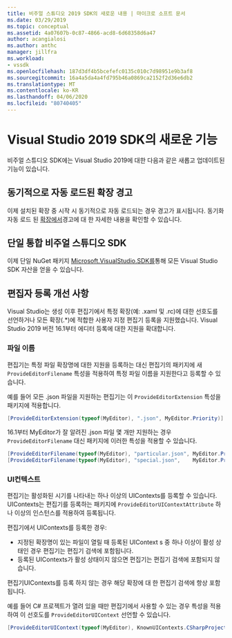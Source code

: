 ```yaml
---
title: 비주얼 스튜디오 2019 SDK의 새로운 내용 | 마이크로 소프트 문서
ms.date: 03/29/2019
ms.topic: conceptual
ms.assetid: 4a07607b-0c87-4866-acd8-6d68358d6a47
author: acangialosi
ms.author: anthc
manager: jillfra
ms.workload:
- vssdk
ms.openlocfilehash: 187d3df4b5bcefefc0135c010c7d98951e9b3af8
ms.sourcegitcommit: 16a4a5da4a4fd795b46a0869ca2152f2d36e6db2
ms.translationtype: MT
ms.contentlocale: ko-KR
ms.lasthandoff: 04/06/2020
ms.locfileid: "80740405"
---
```

# <a name="whats-new-in-the-visual-studio-2019-sdk"></a>Visual Studio 2019 SDK의 새로운 기능

비주얼 스튜디오 SDK에는 Visual Studio 2019에 대한 다음과 같은 새롭고 업데이트된 기능이 있습니다.

## <a name="synchronously-autoloaded-extensions-warning"></a>동기적으로 자동 로드된 확장 경고

이제 설치된 확장 중 시작 시 동기적으로 자동 로드되는 경우 경고가 표시됩니다. 동기화 자동 로드 된 [확장에서](synchronously-autoloaded-extensions.md)경고에 대 한 자세한 내용을 확인할 수 있습니다.

## <a name="single-unified-visual-studio-sdk"></a>단일 통합 비주얼 스튜디오 SDK

이제 단일 NuGet 패키지 [Microsoft.VisualStudio.SDK를](https://www.nuget.org/packages/microsoft.visualstudio.sdk)통해 모든 Visual Studio SDK 자산을 얻을 수 있습니다.

## <a name="editor-registration-enhancements"></a>편집자 등록 개선 사항

Visual Studio는 생성 이후 편집기에서 특정 확장(예: .xaml 및 .rc)에 대한 선호도를 선언하거나 모든 확장(.*)에 적합한 사용자 지정 편집기 등록을 지원했습니다. Visual Studio 2019 버전 16.1부터 에디터 등록에 대한 지원을 확대합니다.

### <a name="filenames"></a>파일 이름

편집기는 특정 파일 확장명에 대한 지원을 등록하는 대신 편집기의 패키지에 새 `ProvideEditorFilename` 특성을 적용하여 특정 파일 이름을 지원한다고 등록할 수 있습니다.

예를 들어 모든 .json 파일을 지원하는 편집기는 이 `ProvideEditorExtension` 특성을 패키지에 적용합니다.

```cs
[ProvideEditorExtension(typeof(MyEditor), ".json", MyEditor.Priority)]
```

16.1부터 MyEditor가 잘 알려진 .json 파일 몇 개만 지원하는 경우 `ProvideEditorFilename` 대신 패키지에 이러한 특성을 적용할 수 있습니다.

```cs
[ProvideEditorFilename(typeof(MyEditor), "particular.json", MyEditor.Priority)]
[ProvideEditorFilename(typeof(MyEditor), "special.json",    MyEditor.Priority)]
```

### <a name="uicontexts"></a>UI컨텍스트

편집기는 활성화된 시기를 나타내는 하나 이상의 UIContexts를 등록할 수 있습니다. UIContexts는 편집기를 등록하는 패키지에 `ProvideEditorUIContextAttribute` 하나 이상의 인스턴스를 적용하여 등록됩니다.

편집기에서 UIContexts를 등록한 경우:

- 지정된 확장명이 있는 파일이 열릴 때 등록된 UIContext s 중 하나 이상이 활성 상태인 경우 편집기는 편집기 검색에 포함됩니다.
- 등록된 UIContexts가 활성 상태이지 않으면 편집기는 편집기 검색에 포함되지 않습니다.

편집기UIContexts를 등록 하지 않는 경우 해당 확장에 대 한 편집기 검색에 항상 포함 됩니다.

예를 들어 C# 프로젝트가 열려 있을 때만 편집기에서 사용할 수 있는 경우 특성을 적용하여 이 선호도를 `ProvideEditorUIContext` 선언할 수 있습니다.

```cs
[ProvideEditorUIContext(typeof(MyEditor), KnownUIContexts.CSharpProjectContext)]
```
